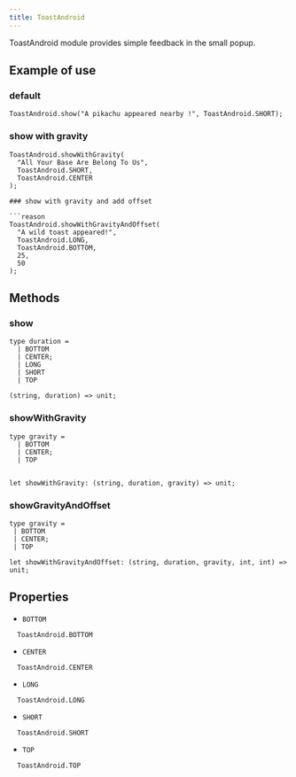 ```yaml
---
title: ToastAndroid
---
```


ToastAndroid module provides simple feedback in the small popup.

## Example of use

### default

```reason
ToastAndroid.show("A pikachu appeared nearby !", ToastAndroid.SHORT);
```

### show with gravity

````reason
ToastAndroid.showWithGravity(
  "All Your Base Are Belong To Us",
  ToastAndroid.SHORT,
  ToastAndroid.CENTER
);

### show with gravity and add offset

```reason
ToastAndroid.showWithGravityAndOffset(
  "A wild toast appeared!",
  ToastAndroid.LONG,
  ToastAndroid.BOTTOM,
  25,
  50
);
````

## Methods

### show

```reason
type duration =
  | BOTTOM
  | CENTER;
  | LONG
  | SHORT
  | TOP

(string, duration) => unit;
```

### showWithGravity

```reason
type gravity =
  | BOTTOM
  | CENTER;
  | TOP


let showWithGravity: (string, duration, gravity) => unit;
```

### showGravityAndOffset

```reason
type gravity =
 | BOTTOM
 | CENTER;
 | TOP

let showWithGravityAndOffset: (string, duration, gravity, int, int) => unit;
```

## Properties

- `BOTTOM`

```reason
  ToastAndroid.BOTTOM
```

- `CENTER`

```reason
  ToastAndroid.CENTER
```

- `LONG`

```reason
  ToastAndroid.LONG
```

- `SHORT`

```reason
  ToastAndroid.SHORT
```

- `TOP`

```reason
  ToastAndroid.TOP
```
